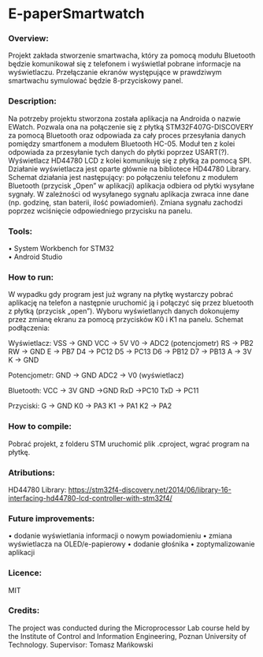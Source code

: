 # E-paperSmartwatch

### Overview:
Projekt zakłada stworzenie smartwacha, który za pomocą modułu Bluetooth będzie komunikował się z telefonem i wyświetlał pobrane informacje na wyświetlaczu. Przełączanie ekranów występujące w prawdziwym smartwachu symulować będzie 8-przyciskowy panel.

### Description:
Na potrzeby projektu stworzona została aplikacja na Androida o nazwie EWatch. Pozwala ona na połączenie się z płytką STM32F407G-DISCOVERY za pomocą Bluetooth oraz odpowiada za cały proces przesyłania danych pomiędzy smartfonem a modułem Bluetooth HC-05. Moduł ten z kolei odpowiada za przesyłanie tych danych do płytki poprzez USART(?). Wyświetlacz HD44780 LCD z kolei komunikuję się z płytką za pomocą SPI. Działanie wyświetlacza jest oparte głównie na bibliotece HD44780 Library.
Schemat działania jest następujący: po połączeniu telefonu z modułem Bluetooth (przycisk „Open” w aplikacji) aplikacja odbiera od płytki wysyłane sygnały. W zależności od wysyłanego sygnału aplikacja zwraca inne dane (np. godzinę, stan baterii, ilość powiadomień). Zmiana sygnału zachodzi poprzez wciśnięcie odpowiedniego przycisku na panelu.

### Tools: 
•	System Workbench for STM32<br />
•	Android Studio

### How to run:
W wypadku gdy program jest już wgrany na płytkę wystarczy pobrać aplikację na telefon a następnie uruchomić ją i połączyć się przez bluetooth z płytką (przycisk „open”). Wyboru wyświetlanych danych dokonujemy przez zmianę ekranu za pomocą przycisków K0 i K1 na panelu.
Schemat podłączenia:

Wyświetlacz:
VSS -> GND
VCC -> 5V
V0 -> ADC2 (potencjometr)
RS -> PB2
RW -> GND
E -> PB7
D4 -> PC12
D5 -> PC13
D6 -> PB12
D7 -> PB13
A -> 3V
K -> GND

Potencjometr:
GND -> GND
ADC2 -> V0 (wyświetlacz)

Bluetooth:
VCC -> 3V
GND ->GND
RxD ->PC10
TxD -> PC11

Przyciski:
G -> GND
K0 -> PA3
K1 -> PA1
K2 -> PA2

### How to compile:
Pobrać projekt, z folderu STM uruchomić plik .cproject, wgrać program na płytkę.

### Atributions: 
HD44780 Library: https://stm32f4-discovery.net/2014/06/library-16-interfacing-hd44780-lcd-controller-with-stm32f4/

### Future improvements:
•	dodanie wyświetlania informacji o nowym powiadomieniu
•	zmiana wyświetlacza na OLED/e-papierowy
•	dodanie głośnika
•	zoptymalizowanie aplikacji

### Licence:
MIT

### Credits:

The project was conducted during the Microprocessor Lab course held by the Institute of Control and Information Engineering, Poznan University of Technology.
Supervisor: Tomasz Mańkowski
